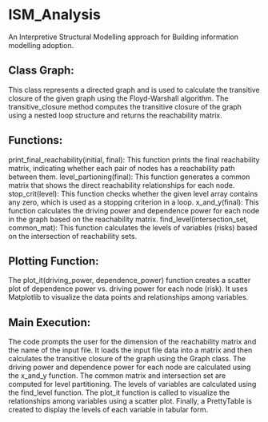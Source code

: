 # ISM_Analysis

An Interpretive Structural Modelling approach for Building information modelling adoption.

## Class Graph:

This class represents a directed graph and is used to calculate the transitive closure of the given graph using the Floyd-Warshall algorithm.
The transitive_closure method computes the transitive closure of the graph using a nested loop structure and returns the reachability matrix.

## Functions:

print_final_reachability(initial, final): This function prints the final reachability matrix, indicating whether each pair of nodes has a reachability path between them.
level_partioning(final): This function generates a common matrix that shows the direct reachability relationships for each node.
stop_crit(level): This function checks whether the given level array contains any zero, which is used as a stopping criterion in a loop.
x_and_y(final): This function calculates the driving power and dependence power for each node in the graph based on the reachability matrix.
find_level(intersection_set, common_mat): This function calculates the levels of variables (risks) based on the intersection of reachability sets.

## Plotting Function:

The plot_it(driving_power, dependence_power) function creates a scatter plot of dependence power vs. driving power for each node (risk). It uses Matplotlib to visualize the data points and relationships among variables.

## Main Execution:

The code prompts the user for the dimension of the reachability matrix and the name of the input file.
It loads the input file data into a matrix and then calculates the transitive closure of the graph using the Graph class.
The driving power and dependence power for each node are calculated using the x_and_y function.
The common matrix and intersection set are computed for level partitioning.
The levels of variables are calculated using the find_level function.
The plot_it function is called to visualize the relationships among variables using a scatter plot.
Finally, a PrettyTable is created to display the levels of each variable in tabular form.
